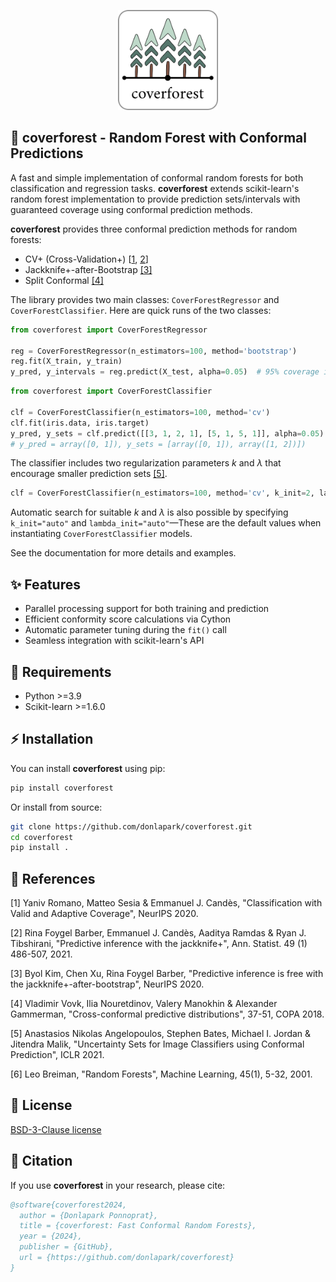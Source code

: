 <p align="center">
  <img width="160" src="https://github.com/donlapark/coverforest/raw/main/doc/images/coverforest_96.png">
</p>

## 🌳 coverforest - Random Forest with Conformal Predictions

A fast and simple implementation of conformal random forests for both classification and regression tasks. **coverforest** extends scikit-learn's random forest implementation to provide prediction sets/intervals with guaranteed coverage using conformal prediction methods.

**coverforest** provides three conformal prediction methods for random forests:
- CV+ (Cross-Validation+) [[1](#1), [2](#2)]
- Jackknife+-after-Bootstrap [[3]](#3)
- Split Conformal [[4]](#4)

The library provides two main classes: `CoverForestRegressor` and `CoverForestClassifier`.
Here are quick runs of the two classes:

```python
from coverforest import CoverForestRegressor

reg = CoverForestRegressor(n_estimators=100, method='bootstrap')
reg.fit(X_train, y_train)
y_pred, y_intervals = reg.predict(X_test, alpha=0.05)  # 95% coverage intervals
```

```python
from coverforest import CoverForestClassifier

clf = CoverForestClassifier(n_estimators=100, method='cv')
clf.fit(iris.data, iris.target)
y_pred, y_sets = clf.predict([[3, 1, 2, 1], [5, 1, 5, 1]], alpha=0.05)
# y_pred = array([0, 1]), y_sets = [array([0, 1]), array([1, 2])])
```

The classifier includes two regularization parameters $k$ and $\lambda$ that encourage smaller prediction sets [[5]](#5).

```python
clf = CoverForestClassifier(n_estimators=100, method='cv', k_init=2, lambda_init=0.1)
```

Automatic search for suitable $k$ and $\lambda$ is also possible by specifying `k_init="auto"` and `lambda_init="auto"`—These are the default values when instantiating `CoverForestClassifier` models.

See the documentation for more details and examples.

## ✨ Features

- Parallel processing support for both training and prediction
- Efficient conformity score calculations via Cython
- Automatic parameter tuning during the `fit()` call
- Seamless integration with scikit-learn's API

## 🔧 Requirements

- Python >=3.9
- Scikit-learn >=1.6.0

## ⚡ Installation

You can install **coverforest** using pip:

```bash
pip install coverforest
```

Or install from source:

```bash
git clone https://github.com/donlapark/coverforest.git
cd coverforest
pip install .
```

## 📖 References

<a id="1">[1]</a> Yaniv Romano, Matteo Sesia & Emmanuel J. Candès, "Classification with Valid and Adaptive Coverage", NeurIPS 2020.

<a id="2">[2]</a> Rina Foygel Barber, Emmanuel J. Candès, Aaditya Ramdas & Ryan J. Tibshirani, "Predictive inference with the jackknife+", Ann. Statist. 49 (1) 486-507, 2021.

<a id="3">[3]</a> Byol Kim, Chen Xu, Rina Foygel Barber, "Predictive inference is free with the jackknife+-after-bootstrap", NeurIPS 2020.

<a id="4">[4]</a> Vladimir Vovk, Ilia Nouretdinov, Valery Manokhin & Alexander Gammerman, "Cross-conformal predictive distributions", 37-51, COPA 2018.

<a id="5">[5]</a> Anastasios Nikolas Angelopoulos, Stephen Bates, Michael I. Jordan & Jitendra Malik, "Uncertainty Sets for Image Classifiers using Conformal Prediction", ICLR 2021.

[6] Leo Breiman, "Random Forests", Machine Learning, 45(1), 5-32, 2001.

## 📜 License

[BSD-3-Clause license](https://github.com/donlapark/coverforest/blob/main/LICENSE)

## 📝 Citation

If you use **coverforest** in your research, please cite:

```bibtex
@software{coverforest2024,
  author = {Donlapark Ponnoprat},
  title = {coverforest: Fast Conformal Random Forests},
  year = {2024},
  publisher = {GitHub},
  url = {https://github.com/donlapark/coverforest}
}
```
